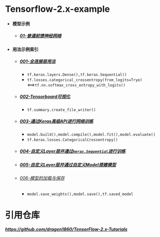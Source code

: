 # Tensorflow-2.x-example
- #### 模型示例

  - ##### [01-普通前馈神经网络](./01_FC/README.md)

- #### 用法示例索引

  - ##### [001-全连接层用法](./01_FC/README.md)
  
    - `tf.keras.layers.Dense(),tf.keras.Sequential()`
    - `tf.losses.categorical_crossentropy(from_logits=Trye)`<==>`tf.nn.softmax_cross_entropy_with_logits()`
  
  - ##### [002-Tensorboard可视化](./01_FC/README.md)
  
    - `tf.summary.create_file_writer()`
  
  - ##### [003-通过Keras高级API进行网络训练](./01_FC/README.md)
  
    - `model.build(),model.compile(),model.fit(),model.evaluate()`
    - `tf.keras.losses.CategoricalCrossentropy()`
  
  - ##### [004-自定义Layer层并通过`keras.Sequential`进行训练](./01_FC/README.md)
  
  - ##### [005-自定义Layer层并通过自定义Model搭建模型](./01_FC/README.md)
  
  - ###### [006-模型的加载与保存]()
  
    - `model.save_weights(),model.save(),tf.saved_model`





# 引用仓库

##### https://github.com/dragen1860/TensorFlow-2.x-Tutorials